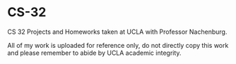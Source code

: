 # CS-32
CS 32 Projects and Homeworks taken at UCLA with Professor Nachenburg.

All of my work is uploaded for reference only, do not directly copy this work and please remember to abide by UCLA academic integrity. 
